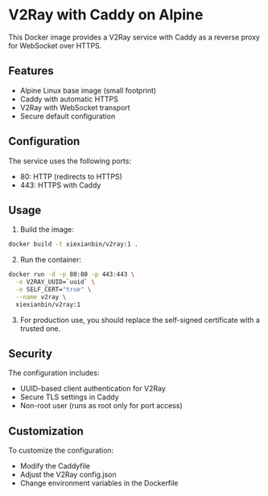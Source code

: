 # V2Ray with Caddy on Alpine

This Docker image provides a V2Ray service with Caddy as a reverse proxy for WebSocket over HTTPS.

## Features

- Alpine Linux base image (small footprint)
- Caddy with automatic HTTPS
- V2Ray with WebSocket transport
- Secure default configuration

## Configuration

The service uses the following ports:

- 80: HTTP (redirects to HTTPS)
- 443: HTTPS with Caddy

## Usage

1. Build the image:
```bash
docker build -t xiexianbin/v2ray:1 .
```

2. Run the container:
```bash
docker run -d -p 80:80 -p 443:443 \
  -e V2RAY_UUID=`uuid` \
  -e SELF_CERT="true" \
  --name v2ray \
  xiexianbin/v2ray:1
```

3. For production use, you should replace the self-signed certificate with a trusted one.

## Security

The configuration includes:
- UUID-based client authentication for V2Ray
- Secure TLS settings in Caddy
- Non-root user (runs as root only for port access)

## Customization

To customize the configuration:
- Modify the Caddyfile
- Adjust the V2Ray config.json
- Change environment variables in the Dockerfile
